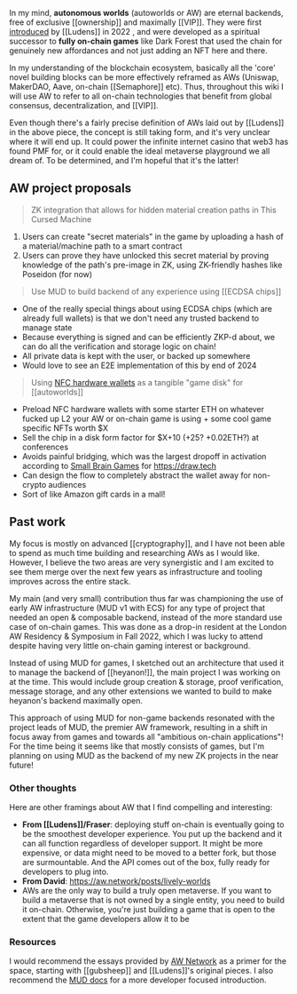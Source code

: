 In my mind, **autonomous worlds** (autoworlds or AW) are eternal backends, free of exclusive [[ownership]] and maximally [[VIP]]. They were first [introduced](https://0xparc.org/blog/autonomous-worlds) by [[Ludens]] in 2022 , and were developed as a spiritual successor to **fully on-chain games** like Dark Forest that used the chain for genuinely new affordances and not just adding an NFT here and there.

In my understanding of the blockchain ecosystem, basically all the 'core' novel building blocks can be more effectively reframed as AWs (Uniswap, MakerDAO, Aave, on-chain [[Semaphore]] etc). Thus, throughout this wiki I will use AW to refer to all on-chain technologies that benefit from global consensus, decentralization, and [[VIP]].

Even though there's a fairly precise definition of AWs laid out by [[Ludens]] in the above piece, the concept is still taking form, and it's very unclear where it will end up. It could power the infinite internet casino that web3 has found PMF for, or it could enable the ideal metaverse playground we all dream of. To be determined, and I'm hopeful that it's the latter!

## AW project proposals

> ZK integration that allows for hidden material creation paths in This Cursed Machine
1. Users can create "secret materials" in the game by uploading a hash of a material/machine path to a smart contract
2. Users can prove they have unlocked this secret material by proving knowledge of the path's pre-image in ZK, using ZK-friendly hashes like Poseidon (for now)

> Use MUD to build backend of any experience using [[ECDSA chips]] 
- One of the really special things about using ECDSA chips (which are already full wallets) is that we don't need any trusted backend to manage state
- Because everything is signed and can be efficiently ZKP-d about, we can do all the verification and storage logic on chain!
- All private data is kept with the user, or backed up somewhere
- Would love to see an E2E implementation of this by end of 2024

 > Using [NFC hardware wallets](https://github.com/arx-research/libhalo/tree/master) as a tangible "game disk" for [[autoworlds]]
- Preload NFC hardware wallets with some starter ETH on whatever fucked up L2 your AW or on-chain game is using + some cool game specific NFTs worth $X
- Sell the chip in a disk form factor for $X+10 (+25? +0.02ETH?) at conferences
- Avoids painful bridging, which was the largest dropoff in activation according to [Small Brain Games](https://twitter.com/0xsmallbrain) for https://draw.tech
- Can design the flow to completely abstract the wallet away for non-crypto audiences
- Sort of like Amazon gift cards in a mall!

## Past work

My focus is mostly on advanced [[cryptography]], and I have not been able to spend as much time building and researching AWs as I would like. However, I believe the two areas are very synergistic and I am excited to see them merge over the next few years as infrastructure and tooling improves across the entire stack.

My main (and very small) contribution thus far was championing the use of early AW infrastructure (MUD v1 with ECS) for any type of project that needed an open & composable backend, instead of the more standard use case of on-chain games. This was done as a drop-in resident at the London AW Residency & Symposium in Fall 2022, which I was lucky to attend despite having very little on-chain gaming interest or background.

Instead of using MUD for games, I sketched out an architecture that used it to manage the backend of [[heyanon!]], the main project I was working on at the time. This would include group creation & storage, proof verification, message storage, and any other extensions we wanted to build to make heyanon's backend maximally open.

This approach of using MUD for non-game backends resonated with the project leads of MUD, the premier AW framework, resulting in a shift in focus away from games and towards all "ambitious on-chain applications"! For the time being it seems like that mostly consists of games, but I'm planning on using MUD as the backend of my new ZK projects in the near future!

### Other thoughts

Here are other framings about AW that I find compelling and interesting:

- **From [[Ludens]]/Fraser**: deploying stuff on-chain is eventually going to be the smoothest developer experience. You put up the backend and it can all function regardless of developer support. It might be more expensive, or data might need to be moved to a better fork, but those are surmountable. And the API comes out of the box, fully ready for developers to plug into.
- **From David**: https://aw.network/posts/lively-worlds
- AWs are the only way to build a truly open metaverse. If you want to build a metaverse that is not owned by a single entity, you need to build it on-chain. Otherwise, you're just building a game that is open to the extent that the game developers allow it to be

### Resources

I would recommend the essays provided by [AW Network](https://aw.network) as a primer for the space, starting with [[gubsheep]] and [[Ludens]]'s original pieces. I also recommend the [MUD docs](https://mud.dev/introduction) for a more developer focused introduction.
